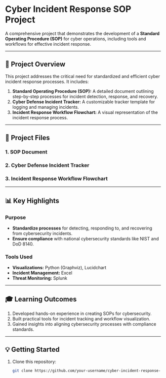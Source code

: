 # Cyber Incident Response SOP Project

A comprehensive project that demonstrates the development of a **Standard Operating Procedure (SOP)** for cyber operations, including tools and workflows for effective incident response.

---

## 🚀 Project Overview
This project addresses the critical need for standardized and efficient cyber incident response processes. It includes:
1. **Standard Operating Procedure (SOP):** A detailed document outlining step-by-step processes for incident detection, response, and recovery.
2. **Cyber Defense Incident Tracker:** A customizable tracker template for logging and managing incidents.
3. **Incident Response Workflow Flowchart:** A visual representation of the incident response process.

---

## 📂 Project Files

### 1. **SOP Document**
   

### 2. **Cyber Defense Incident Tracker**
   

### 3. **Incident Response Workflow Flowchart**
 

---

## 📊 Key Highlights

### Purpose
- **Standardize processes** for detecting, responding to, and recovering from cybersecurity incidents.
- **Ensure compliance** with national cybersecurity standards like NIST and DoD 8140.

### Tools Used
- **Visualizations:** Python (Graphviz), Lucidchart
- **Incident Management:** Excel
- **Threat Monitoring:** Splunk

---

## 🎓 Learning Outcomes
1. Developed hands-on experience in creating SOPs for cybersecurity.
2. Built practical tools for incident tracking and workflow visualization.
3. Gained insights into aligning cybersecurity processes with compliance standards.

---

## 💡 Getting Started

1. Clone this repository:
   ```bash
   git clone https://github.com/your-username/cyber-incident-response-sop.git
